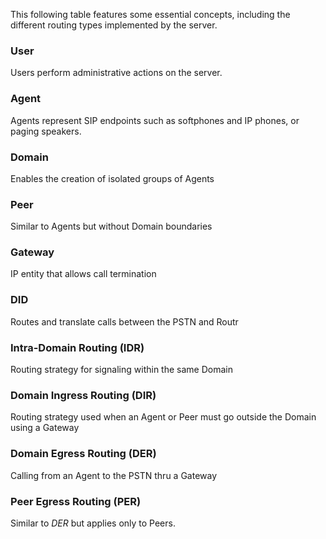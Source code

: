 This following table features some essential concepts, including the different routing types implemented by the server.

### User  

Users perform administrative actions on the server.             

### Agent  

Agents represent SIP endpoints such as softphones and IP phones, or paging speakers.

### Domain  

Enables the creation of isolated groups of Agents

### Peer

Similar to Agents but without Domain boundaries

### Gateway

IP entity that allows call termination

### DID

Routes and translate calls between the PSTN and Routr

### Intra-Domain Routing (IDR)

Routing strategy for signaling within the same Domain

### Domain Ingress Routing (DIR)

Routing strategy used when an Agent or Peer must go outside the Domain using
a Gateway

### Domain Egress Routing (DER)

Calling from an Agent to the PSTN thru a Gateway

### Peer Egress Routing (PER)

Similar to *DER* but applies only to Peers.

